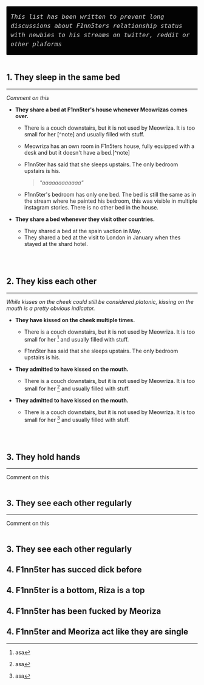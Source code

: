 <div style="background-color:#030303; border: 1px solid rgba(255,255,255,0.15); border-radius: 2px; padding: 15px 10px 15px">
<i style="font-size: 16px; word-wrap: break-word; overflow: auto; overflow-y: auto; overflow-y: hidden; color: #d0d0d0; font-size: 16px; line-height: 1.5; font-family: Monaco, Bitstream Vera Sans Mono, Lucida Console, Terminal, monospace;">This list has been written to prevent long discussions about F1nn5ters relationship status with newbies to his streams on twitter, reddit or other plaforms</i>    
</div>
<br/>

## 1. They sleep in the same bed
----
*Comment on this*

- **They share a bed at F1nn5ter's house whenever Meowrizas comes over.**
  - There is a couch downstairs, but it is not used by Meowriza. It is too small for her [^note] and usually filled with stuff. 

  - Meowriza has an own room in F1n5ters house, fully equipped with a desk and but it doesn't have a bed.[^note] 
  
  - F1nn5ter has said that she sleeps upstairs. The only bedroom upstairs is his.  
    >*"aaaaaaaaaaaa"* 
 
  - F1nn5ter's bedroom has only one bed. The bed is still the same as in the stream where he painted his bedroom, this was visible in multiple instagram stories. There is no other bed in the house.

- **They share a bed whenever they visit other countries.**
  - They shared a bed at the spain vaction in May.
  - They shared a bed at the visit to London in January when thes stayed at the shard hotel.



<br />
<br />


## 2. They kiss each other 
----
*While kisses on the cheek could still be considered platonic, kissing on the mouth is a pretty obvious indicator.*
- **They have kissed on the cheek multiple times.**
  - There is a couch downstairs, but it is not used by Meowriza. It is too small for her [^1] and usually filled with stuff.  
  
  - F1nn5ter has said that she sleeps upstairs. The only bedroom upstairs is his. 

- **They admitted to have kissed on the mouth.**
  - There is a couch downstairs, but it is not used by Meowriza. It is too small for her [^1] and usually filled with stuff.  

- **They admitted to have kissed on the mouth.**
  - There is a couch downstairs, but it is not used by Meowriza. It is too small for her [^1] and usually filled with stuff.
<br />
<br />

## 3. They hold hands
----
Comment on this
<br />
<br />

## 3. They see each other regularly
----
Comment on this
<br />
<br />

## 3. They see each other regularly

## 4. F1nn5ter has succed dick before


## 4. F1nn5ter is a bottom, Riza is a top


## 4. F1nn5ter has been fucked by Meoriza


## 4. F1nn5ter and Meoriza act like they are single


[^1]: asa


